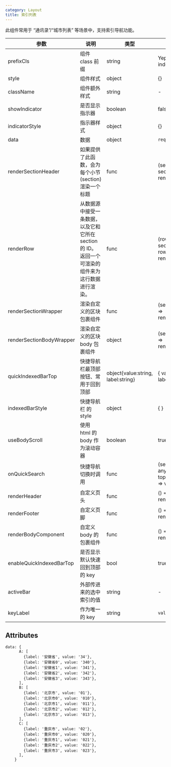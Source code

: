 ```yaml
---
category: Layout
title: 索引列表
---
```


此组件常用于 “通讯录”/“城市列表” 等场景中，支持索引导航功能。

<DEMO>

| 参数                     | 说明                                                                                             | 类型                               | 默认值                                    |
| ------------------------ | ------------------------------------------------------------------------------------------------ | ---------------------------------- | ----------------------------------------- |
| prefixCls                | 组件 class 前缀                                                                                  | string                             | Yep-indexed-list                          |
| style                    | 组件样式                                                                                         | object                             | {}                                        |
| className                | 组件额外样式                                                                                     | string                             | -                                         |
| showIndicator            | 是否显示指示器                                                                                   | boolean                            | false                                     |
| indicatorStyle           | 指示器样式                                                                                       | object                             | {}                                        |
| data                     | 数据                                                                                             | object                             | `required`                                |
| renderSectionHeader      | 如果提供了此函数，会为每个小节(section)渲染一个标题                                              | func                               | (sectionData, sectionID) => renderable    |
| renderRow                | 从数据源中接受一条数据，以及它和它所在 section 的 ID。返回一个可渲染的组件来为这行数据进行渲染。 | func                               | (rowData, sectionID, rowID) => renderable |
| renderSectionWrapper     | 渲染自定义的区块包裹组件                                                                         | func                               | (sectionID) => renderable                 |
| renderSectionBodyWrapper | 渲染自定义的区块 body 包裹组件                                                                   | object                             | (sectionID) => renderable                 |
| quickIndexedBarTop       | 快捷导航栏最顶部按钮、常用于回到顶部                                                             | object{value:string, label:string} | { value: '#', label: '#' }                |
| indexedBarStyle          | 快捷导航栏 的 style                                                                              | object                             | { }                                       |
| useBodyScroll            | 使用 html 的 body 作为滚动容器                                                                   | boolean                            | true                                      |
| onQuickSearch            | 快捷导航切换时调用                                                                               | func                               | (sectionID: any, topId?:any) => void      |
| renderHeader             | 自定义页头                                                                                       | func                               | () => renderable                          |
| renderFooter             | 自定义页脚                                                                                       | func                               | () => renderable                          |
| renderBodyComponent      | 自定义 body 的包裹组件                                                                           | func                               | () => renderable                          |
| enableQuickIndexedBarTop | 是否显示默认快速回到顶部的 key                                                                   | bool                               | true                                      |
| activeBar                | 外部传进来的选中索引的值                                                                         | string                             | -                                         |
| keyLabel                 | 作为唯一的 key                                                                                   | string                             | `value`                                   |

## Attributes

```
data: {
      A: [
        {label: '安徽省', value: '34'},
        {label: '安徽省0', value: '340'},
        {label: '安徽省1', value: '341'},
        {label: '安徽省2', value: '342'},
        {label: '安徽省3', value: '343'},
      ],
      B: [
        {label: '北京市', value: '01'},
        {label: '北京市0', value: '010'},
        {label: '北京市1', value: '011'},
        {label: '北京市2', value: '012'},
        {label: '北京市3', value: '013'},
      ],
      C: [
        {label: '重庆市', value: '02'},
        {label: '重庆市0', value: '020'},
        {label: '重庆市1', value: '021'},
        {label: '重庆市2', value: '022'},
        {label: '重庆市3', value: '023'},
      ],
    }
```
